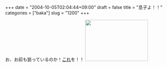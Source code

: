 +++
date = "2004-10-05T02:04:44+09:00"
draft = false
title = "息子よ！！"
categories = ["baka"]
slug = "1200"
+++

お、お前も狙っているのか！<a href="http://www.google.com/search?num=50&hl=ja&ie=UTF-8&c2coff=1&q=%E3%83%99%E3%82%B9%E3%83%88%E3%83%96%E3%83%AA%E3%83%BC%E3%83%95%E3%82%A3%E3%82%B9%E3%83%88&lr=lang_ja" target="_blank">これ</a>を！！
<img src="http://ieiriblog.jugem.jp/?image=4044" width="200" height="133" alt="" class="pict" />
